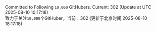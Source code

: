 Committed to Following `10,000` GitHubers. Current: <!-- FOLLOWING_COUNT -->302<!-- FOLLOWING_COUNT --> (Update at UTC <!-- LAST_UPDATED -->2025-08-10 10:17:18<!-- LAST_UPDATED -->)<br>
致力于关注`10,000`个GitHuber。当前：<!-- FOLLOWING_COUNT -->302<!-- FOLLOWING_COUNT --> (更新于北京时间 <!-- LAST_UPDATED_CST -->2025-08-10 18:17:18<!-- LAST_UPDATED_CST -->)
